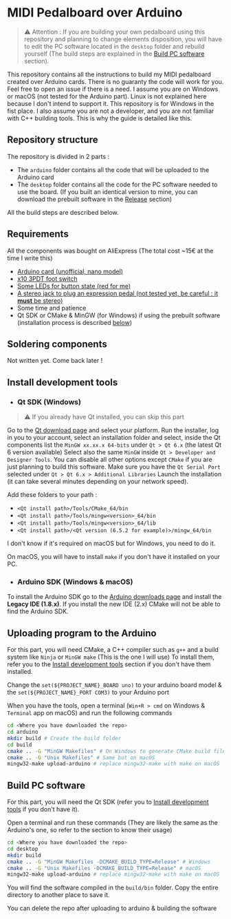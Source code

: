 # MIDI Pedalboard over Arduino

> ⚠️ Attention : If you are building your own pedalboard using this repository and planning to change elements
> disposition, you will have to edit the PC software located in the `desktop` folder and rebuild yourself (The build
> steps
> are explained in the [Build PC software](#build-pc-software) section).

This repository contains all the instructions to build my MIDI pedalboard created over Arduino cards. There is no
guaranty the code will work for you. Feel free to open an issue if there is a need.
I assume you are on Windows or macOS (not tested for the Arduino part). Linux is not explained here because I don't
intend to support it. This repository is for Windows in the fist place.
I also assume you are not a developer, and you are not familiar with C++ building tools. This is why the guide is
detailed like this.

## Repository structure

The repository is divided in 2 parts :

- The `arduino` folder contains all the code that will be uploaded to the Arduino card
- The `desktop` folder contains all the code for the PC software needed to use the board. (If you built an identical
  version to mine, you can download the prebuilt software in
  the [Release](https://github.com/CommandMaker/arduino-midi-pedalboard/releases) section)

All the build steps are described below.

## Requirements

All the components was bought on AliExpress (The total cost ~15€ at the time I write this)

- [Arduino card (unofficial, nano model)](https://aliexpress.com/item/1005005757251645.html)
- [x10 3PDT foot switch](https://fr.aliexpress.com/item/32897629489.html)
- [Some LEDs for button state (red for me)](https://fr.aliexpress.com/item/1005001382143715.html)
- [A stereo jack to plug an expression pedal (not tested yet, be careful : it
  **must** be stereo)](https://www.thomann.de/fr/goeldo_j0019_stereoklinkenbuchse.htm)
- Some time and patience
- Qt SDK or CMake & MinGW (for Windows) if using the prebuilt software (installation process is
  described [below](#install-development-tools))

## Soldering components

Not written yet. Come back later !

## Install development tools

- ### Qt SDK (Windows)

> ⚠️ If you already have Qt installed, you can skip this part

Go to the [Qt download page](https://www.qt.io/download-qt-installer-oss) and select your platform. Run the installer,
log in you to your account, select an installation folder and select, inside the Qt components list
the `MinGW xx.xx.x 64-bits` under `Qt > Qt 6.x` (the latest Qt 6 version available)
Select also the same `MinGW` inside `Qt > Developer and Designer Tools`. You can disable all other options
except `CMake` if you are just planning to build this software.
Make sure you have the `Qt Serial Port` selected under `Qt > Qt 6.x > Additional Libraries`
Launch the installation (it can take several minutes depending on your network speed).

Add these folders to your path : 
- `<Qt install path>/Tools/CMake_64/bin`
- `<Qt install path>/Tools/mingw<version>_64/bin`
- `<Qt install path>/Tools/mingw<version>_64/lib`
- `<Qt install path>/<Qt version (6.5.2 for example)>/mingw_64/bin`

I don't know if it's required on macOS but for Windows, you need to do it.

On macOS, you will have to install `make` if you don't have it installed on your PC.

- ### Arduino SDK (Windows & macOS)

To install the Arduino SDK go to the [Arduino downloads page](https://www.arduino.cc/en/software) and install the
**Legacy IDE (1.8.x)**. If you install the new IDE (2.x) CMake will not be able to find the Arduino SDK.

## Uploading program to the Arduino

For this part, you will need CMake, a C++ compiler such as `g++` and a build system like `Ninja` or `MinGW make` (This
is the one I will use)
To install them, refer you to the [Install development tools](#install-development-tools) section if you don't have them
installed.

Change the `set(${PROJECT_NAME}_BOARD uno)` to your arduino board model & the `set(${PROJECT_NAME}_PORT COM3)` to your Arduino port

When you have the tools, open a terminal (`Win+R > cmd` on Windows & `Terminal` app on macOS) and run the following commands
```bash
cd <Where you have downloaded the repo>
cd arduino
mkdir build # Create the build folder
cd build
cmake .. -G "MinGW Makefiles" # On Windows to generate CMake build files using make
cmake .. -G "Unix Makefiles" # Same but on macOS
mingw32-make upload-arduino # replace mingw32-make with make on macOS
```

## Build PC software
For this part, you will need the Qt SDK (refer you to [Install development tools](#install-development-tools) if you don't have it).

Open a terminal and run these commands (They are likely the same as the Arduino's one, so refer to the section to know their usage)
```bash
cd <Where you have downloaded the repo>
cd desktop
mkdir build
cmake .. -G "MinGW Makefiles -DCMAKE_BUILD_TYPE=Release" # Windows
cmake .. -G "Unix Makefiles -DCMAKE_BUILD_TYPE=Release" # macOS
mingw32-make upload-arduino # replace mingw32-make with make on macOS
```
You will find the software compiled in the `build/bin` folder. Copy the entire directory to another place to save it.

You can delete the repo after uploading to arduino & building the software
